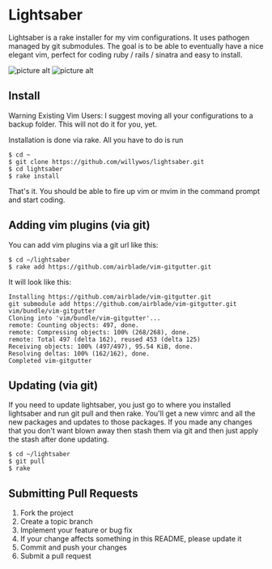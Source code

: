 
# Lightsaber

Lightsaber is a rake installer for my vim configurations. It uses pathogen managed by git submodules. The goal is to be able to eventually have a nice elegant vim, perfect for coding ruby / rails / sinatra and easy to install.

![picture alt](http://i.imgur.com/xqzfT4e.png?1 "Start Screen")
![picture alt](http://i.imgur.com/TxA7UPS.png?1 "Editing File")

## Install

Warning Existing Vim Users: I suggest moving all your configurations to a backup folder. This will not do it for you, yet.

Installation is done via rake. All you have to do is run

```
$ cd ~
$ git clone https://github.com/willywos/lightsaber.git
$ cd lightsaber
$ rake install
```

That's it. You should be able to fire up vim or mvim in the command prompt and start coding.

## Adding vim plugins (via git)

You can add vim plugins via a git url like this:

```
$ cd ~/lightsaber
$ rake add https://github.com/airblade/vim-gitgutter.git
```

It will look like this:

```
Installing https://github.com/airblade/vim-gitgutter.git
git submodule add https://github.com/airblade/vim-gitgutter.git vim/bundle/vim-gitgutter
Cloning into 'vim/bundle/vim-gitgutter'...
remote: Counting objects: 497, done.
remote: Compressing objects: 100% (268/268), done.
remote: Total 497 (delta 162), reused 453 (delta 125)
Receiving objects: 100% (497/497), 95.54 KiB, done.
Resolving deltas: 100% (162/162), done.
Completed vim-gitgutter
```

## Updating (via git)

If you need to update lightsaber, you just go to where you installed lightsaber and run git pull and then rake.
You'll get a new vimrc and all the new packages and updates to those packages. If you made any changes that you
don't want blown away then stash them via git and then just apply the stash after done updating.

```
$ cd ~/lightsaber
$ git pull
$ rake
```

## Submitting Pull Requests

1. Fork the project
2. Create a topic branch
3. Implement your feature or bug fix
4. If your change affects something in this README, please update it
5. Commit and push your changes
6. Submit a pull request
